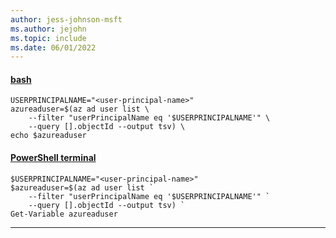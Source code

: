 ```yaml
---
author: jess-johnson-msft
ms.author: jejohn
ms.topic: include
ms.date: 06/01/2022
---
```


#### [bash](#tab/terminal-bash)

```azurecli
USERPRINCIPALNAME="<user-principal-name>"
azureaduser=$(az ad user list \
    --filter "userPrincipalName eq '$USERPRINCIPALNAME'" \
    --query [].objectId --output tsv) \
echo $azureaduser
```

#### [PowerShell terminal](#tab/terminal-powershell)

```azurecli
$USERPRINCIPALNAME="<user-principal-name>"
$azureaduser=$(az ad user list `
    --filter "userPrincipalName eq '$USERPRINCIPALNAME'" `
    --query [].objectId --output tsv) `
Get-Variable azureaduser
```

---
